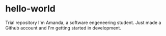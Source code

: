 # hello-world
Trial repository
I'm Amanda, a software engeneering student. Just made a Github account and I'm getting started in development. 
